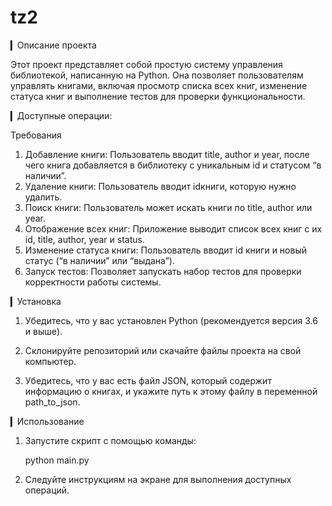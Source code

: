 # tz2
▎Описание проекта

Этот проект представляет собой простую систему управления библиотекой, написанную на Python. Она позволяет пользователям управлять книгами, включая просмотр списка всех книг, изменение статуса книг и выполнение тестов для проверки функциональности.

▎Доступные операции:

Требования
 1. Добавление книги: Пользователь вводит title, author и year, после чего книга добавляется в библиотеку с уникальным id и статусом “в наличии”.
 2. Удаление книги: Пользователь вводит idкниги, которую нужно удалить.
 3. Поиск книги: Пользователь может искать книги по title, author или year.
 4. Отображение всех книг: Приложение выводит список всех книг с их id, title, author, year и status.
 5. Изменение статуса книги: Пользователь вводит id книги и новый статус (“в наличии” или “выдана”).
 6. Запуск тестов: Позволяет запускать набор тестов для проверки корректности работы системы.

▎Установка

1. Убедитесь, что у вас установлен Python (рекомендуется версия 3.6 и выше).

2. Склонируйте репозиторий или скачайте файлы проекта на свой компьютер.

3. Убедитесь, что у вас есть файл JSON, который содержит информацию о книгах, и укажите путь к этому файлу в переменной path_to_json.

▎Использование

1. Запустите скрипт с помощью команды:
   
   python main.py
   

2. Следуйте инструкциям на экране для выполнения доступных операций.
